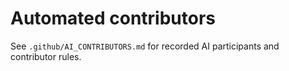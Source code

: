 # Automated contributors

See `.github/AI_CONTRIBUTORS.md` for recorded AI participants and contributor rules.
